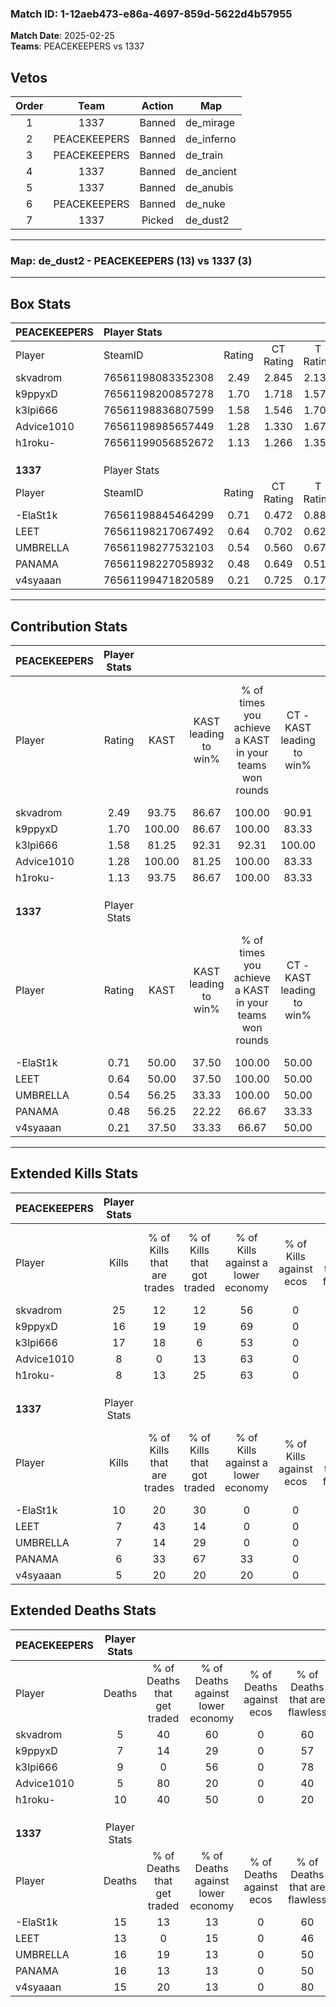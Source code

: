 ### Match ID: 1-12aeb473-e86a-4697-859d-5622d4b57955  
**Match Date**: 2025-02-25  
**Teams**: PEACEKEEPERS vs 1337  

## Vetos  

| Order | Team | Action | Map |
| :---: | :--: | :----: | --- |
| 1 | 1337 | Banned | de_mirage |
| 2 | PEACEKEEPERS | Banned | de_inferno |
| 3 | PEACEKEEPERS | Banned | de_train |
| 4 | 1337 | Banned | de_ancient |
| 5 | 1337 | Banned | de_anubis |
| 6 | PEACEKEEPERS | Banned | de_nuke |
| 7 | 1337 | Picked | de_dust2 |

---  

### **Map**: de_dust2 - PEACEKEEPERS (13) vs 1337 (3)  
---  

## Box Stats  

| **PEACEKEEPERS** | Player Stats      |        |           |          |        |       |       |         |        |      |     |
| :- | :- | :-: | :-: | :-: | :-: | :-: | :-: | :-: | :-: | :-: | :-: |
| Player           | SteamID           | Rating | CT Rating | T Rating |  KAST  |  ADR  | Kills | Assists | Deaths | K/D  | HS% |
| skvadrom         | 76561198083352308 |  2.49  |   2.845   |  2.137   | 93.75  | 166.3 |  25   |    4    |   5    | 5.00 | 72  |
| k9ppyxD          | 76561198200857278 |  1.70  |   1.718   |  1.578   | 100.00 | 79.4  |  16   |    3    |   7    | 2.29 | 31  |
| k3lpi666         | 76561198836807599 |  1.58  |   1.546   |  1.701   | 81.25  | 91.5  |  17   |    3    |   9    | 1.89 | 64  |
| Advice1010       | 76561198985657449 |  1.28  |   1.330   |  1.675   | 100.00 | 64.8  |   8   |    3    |   5    | 1.60 | 62  |
| h1roku-          | 76561199056852672 |  1.13  |   1.266   |  1.352   | 93.75  | 73.1  |   8   |    9    |   10   | 0.80 | 37  |
|                  |                   |        |           |          |        |       |       |         |        |      |     |
|                  |                   |        |           |          |        |       |       |         |        |      |     |
|                  |                   |        |           |          |        |       |       |         |        |      |     |
| **1337**         | Player Stats      |        |           |          |        |       |       |         |        |      |     |
| Player           | SteamID           | Rating | CT Rating | T Rating |  KAST  |  ADR  | Kills | Assists | Deaths | K/D  | HS% |
| -ElaSt1k         | 76561198845464299 |  0.71  |   0.472   |  0.881   | 50.00  | 70.7  |  10   |    3    |   15   | 0.67 | 60  |
| LEET             | 76561198217067492 |  0.64  |   0.702   |  0.623   | 50.00  | 76.6  |   7   |    4    |   13   | 0.54 | 57  |
| UMBRELLA         | 76561198277532103 |  0.54  |   0.560   |  0.671   | 56.25  | 64.9  |   7   |    3    |   16   | 0.44 | 28  |
| PANAMA           | 76561198227058932 |  0.48  |   0.649   |  0.519   | 56.25  | 63.2  |   6   |    3    |   16   | 0.38 | 100 |
| v4syaaan         | 76561199471820589 |  0.21  |   0.725   |  0.176   | 37.50  | 31.8  |   5   |    1    |   15   | 0.33 | 80  |
---  

## Contribution Stats  

| **PEACEKEEPERS** | Player Stats |        |                      |                                                        |                           |                                                             |                          |                                                            |
| :- | :-: | :-: | :-: | :-: | :-: | :-: | :-: | :-: |
| Player           |    Rating    |  KAST  | KAST leading to win% | % of times you achieve a KAST in your teams won rounds | CT - KAST leading to win% | CT - % of times you achieve a KAST in your teams won rounds | T - KAST leading to win% | T - % of times you achieve a KAST in your teams won rounds |
| skvadrom         |     2.49     | 93.75  |        86.67         |                         100.00                         |           90.91           |                           100.00                            |          75.00           |                           100.00                           |
| k9ppyxD          |     1.70     | 100.00 |        86.67         |                         100.00                         |           83.33           |                           100.00                            |          100.00          |                           100.00                           |
| k3lpi666         |     1.58     | 81.25  |        92.31         |                         92.31                          |          100.00           |                            90.00                            |          75.00           |                           100.00                           |
| Advice1010       |     1.28     | 100.00 |        81.25         |                         100.00                         |           83.33           |                           100.00                            |          75.00           |                           100.00                           |
| h1roku-          |     1.13     | 93.75  |        86.67         |                         100.00                         |           83.33           |                           100.00                            |          100.00          |                           100.00                           |
|                  |              |        |                      |                                                        |                           |                                                             |                          |                                                            |
|                  |              |        |                      |                                                        |                           |                                                             |                          |                                                            |
|                  |              |        |                      |                                                        |                           |                                                             |                          |                                                            |
| **1337**         | Player Stats |        |                      |                                                        |                           |                                                             |                          |                                                            |
| Player           |    Rating    |  KAST  | KAST leading to win% | % of times you achieve a KAST in your teams won rounds | CT - KAST leading to win% | CT - % of times you achieve a KAST in your teams won rounds | T - KAST leading to win% | T - % of times you achieve a KAST in your teams won rounds |
| -ElaSt1k         |     0.71     | 50.00  |        37.50         |                         100.00                         |           50.00           |                           100.00                            |          33.33           |                           100.00                           |
| LEET             |     0.64     | 50.00  |        37.50         |                         100.00                         |           50.00           |                           100.00                            |          33.33           |                           100.00                           |
| UMBRELLA         |     0.54     | 56.25  |        33.33         |                         100.00                         |           50.00           |                           100.00                            |          28.57           |                           100.00                           |
| PANAMA           |     0.48     | 56.25  |        22.22         |                         66.67                          |           33.33           |                           100.00                            |          16.67           |                           50.00                            |
| v4syaaan         |     0.21     | 37.50  |        33.33         |                         66.67                          |           50.00           |                           100.00                            |          25.00           |                           50.00                            |
---  

## Extended Kills Stats  

| **PEACEKEEPERS** | Player Stats |                            |                            |                                    |                         |                              |                                 |                                       |                    |           |
| :- | :-: | :-: | :-: | :-: | :-: | :-: | :-: | :-: | :-: | :-: |
| Player           |    Kills     | % of Kills that are trades | % of Kills that got traded | % of Kills against a lower economy | % of Kills against ecos | % of Kills that are flawless | % of Kills that are close duels | % of Kills that are assisted by flash | Pistol Round Kills | AWP Kills |
| skvadrom         |      25      |             12             |             12             |                 56                 |            0            |              56              |               20                |                   0                   |         0          |     4     |
| k9ppyxD          |      16      |             19             |             19             |                 69                 |            0            |              63              |                0                |                   0                   |         8          |     0     |
| k3lpi666         |      17      |             18             |             6              |                 53                 |            0            |              53              |               18                |                   0                   |         0          |     3     |
| Advice1010       |      8       |             0              |             13             |                 63                 |            0            |              63              |                0                |                   0                   |         0          |     2     |
| h1roku-          |      8       |             13             |             25             |                 63                 |            0            |              75              |                0                |                   0                   |         0          |     0     |
|                  |              |                            |                            |                                    |                         |                              |                                 |                                       |                    |           |
|                  |              |                            |                            |                                    |                         |                              |                                 |                                       |                    |           |
|                  |              |                            |                            |                                    |                         |                              |                                 |                                       |                    |           |
| **1337**         | Player Stats |                            |                            |                                    |                         |                              |                                 |                                       |                    |           |
| Player           |    Kills     | % of Kills that are trades | % of Kills that got traded | % of Kills against a lower economy | % of Kills against ecos | % of Kills that are flawless | % of Kills that are close duels | % of Kills that are assisted by flash | Pistol Round Kills | AWP Kills |
| -ElaSt1k         |      10      |             20             |             30             |                 0                  |            0            |              80              |               10                |                   0                   |         1          |     0     |
| LEET             |      7       |             43             |             14             |                 0                  |            0            |              29              |               14                |                  14                   |         0          |     1     |
| UMBRELLA         |      7       |             14             |             29             |                 0                  |            0            |              57              |               29                |                   0                   |         0          |     1     |
| PANAMA           |      6       |             33             |             67             |                 33                 |            0            |              17              |               17                |                  17                   |         0          |     1     |
| v4syaaan         |      5       |             20             |             20             |                 20                 |            0            |              40              |               20                |                   0                   |         0          |     3     |
## Extended Deaths Stats  

| **PEACEKEEPERS** | Player Stats |                             |                                   |                          |                               |                            |                           |               |
| :- | :-: | :-: | :-: | :-: | :-: | :-: | :-: | :-: |
| Player           |    Deaths    | % of Deaths that get traded | % of Deaths against lower economy | % of Deaths against ecos | % of Deaths that are flawless | % of Deaths that are close | % of Deaths while blinded | Deaths to AWP |
| skvadrom         |      5       |             40              |                60                 |            0             |              60               |             0              |             0             |       0       |
| k9ppyxD          |      7       |             14              |                29                 |            0             |              57               |             0              |             0             |       0       |
| k3lpi666         |      9       |              0              |                56                 |            0             |              78               |             11             |             0             |       0       |
| Advice1010       |      5       |             80              |                20                 |            0             |              40               |             40             |             0             |       1       |
| h1roku-          |      10      |             40              |                50                 |            0             |              20               |             30             |            20             |       0       |
|                  |              |                             |                                   |                          |                               |                            |                           |               |
|                  |              |                             |                                   |                          |                               |                            |                           |               |
|                  |              |                             |                                   |                          |                               |                            |                           |               |
| **1337**         | Player Stats |                             |                                   |                          |                               |                            |                           |               |
| Player           |    Deaths    | % of Deaths that get traded | % of Deaths against lower economy | % of Deaths against ecos | % of Deaths that are flawless | % of Deaths that are close | % of Deaths while blinded | Deaths to AWP |
| -ElaSt1k         |      15      |             13              |                13                 |            0             |              60               |             7              |             0             |       1       |
| LEET             |      13      |              0              |                15                 |            0             |              46               |             15             |             0             |       0       |
| UMBRELLA         |      16      |             19              |                13                 |            0             |              50               |             13             |             0             |       2       |
| PANAMA           |      16      |             13              |                13                 |            0             |              50               |             13             |             0             |       3       |
| v4syaaan         |      15      |             20              |                13                 |            0             |              80               |             7              |             0             |       2       |
